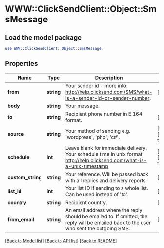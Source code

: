 # WWW::ClickSendClient::Object::SmsMessage

## Load the model package
```perl
use WWW::ClickSendClient::Object::SmsMessage;
```

## Properties
Name | Type | Description | Notes
------------ | ------------- | ------------- | -------------
**from** | **string** | Your sender id - more info: http://help.clicksend.com/SMS/what-is-a-sender-id-or-sender-number. | [optional] 
**body** | **string** | Your message. | 
**to** | **string** | Recipient phone number in E.164 format. | [optional] 
**source** | **string** | Your method of sending e.g. &#39;wordpress&#39;, &#39;php&#39;, &#39;c#&#39;. | [optional] [default to &#39;sdk&#39;]
**schedule** | **int** | Leave blank for immediate delivery. Your schedule time in unix format http://help.clicksend.com/what-is-a-unix-timestamp | [optional] [default to 0]
**custom_string** | **string** | Your reference. Will be passed back with all replies and delivery reports. | [optional] 
**list_id** | **int** | Your list ID if sending to a whole list. Can be used instead of &#39;to&#39;. | [optional] 
**country** | **string** | Recipient country. | [optional] 
**from_email** | **string** | An email address where the reply should be emailed to. If omitted, the reply will be emailed back to the user who sent the outgoing SMS. | [optional] 

[[Back to Model list]](../README.md#documentation-for-models) [[Back to API list]](../README.md#documentation-for-api-endpoints) [[Back to README]](../README.md)


